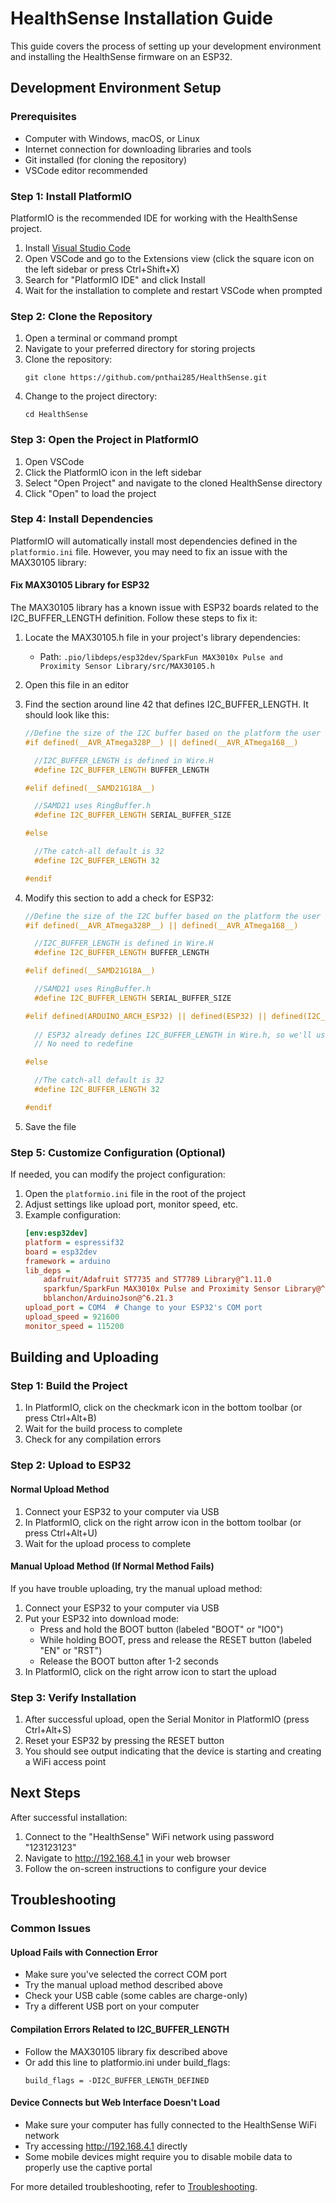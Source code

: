 # HealthSense Installation Guide

This guide covers the process of setting up your development environment and installing the HealthSense firmware on an ESP32.

## Development Environment Setup

### Prerequisites
- Computer with Windows, macOS, or Linux
- Internet connection for downloading libraries and tools
- Git installed (for cloning the repository)
- VSCode editor recommended

### Step 1: Install PlatformIO

PlatformIO is the recommended IDE for working with the HealthSense project.

1. Install [Visual Studio Code](https://code.visualstudio.com/)
2. Open VSCode and go to the Extensions view (click the square icon on the left sidebar or press Ctrl+Shift+X)
3. Search for "PlatformIO IDE" and click Install
4. Wait for the installation to complete and restart VSCode when prompted

### Step 2: Clone the Repository

1. Open a terminal or command prompt
2. Navigate to your preferred directory for storing projects
3. Clone the repository:
   ```
   git clone https://github.com/pnthai285/HealthSense.git
   ```
4. Change to the project directory:
   ```
   cd HealthSense
   ```

### Step 3: Open the Project in PlatformIO

1. Open VSCode
2. Click the PlatformIO icon in the left sidebar
3. Select "Open Project" and navigate to the cloned HealthSense directory
4. Click "Open" to load the project

### Step 4: Install Dependencies

PlatformIO will automatically install most dependencies defined in the `platformio.ini` file. However, you may need to fix an issue with the MAX30105 library:

#### Fix MAX30105 Library for ESP32

The MAX30105 library has a known issue with ESP32 boards related to the I2C_BUFFER_LENGTH definition. Follow these steps to fix it:

1. Locate the MAX30105.h file in your project's library dependencies:
   - Path: `.pio/libdeps/esp32dev/SparkFun MAX3010x Pulse and Proximity Sensor Library/src/MAX30105.h`

2. Open this file in an editor

3. Find the section around line 42 that defines I2C_BUFFER_LENGTH. It should look like this:
   ```cpp
   //Define the size of the I2C buffer based on the platform the user has
   #if defined(__AVR_ATmega328P__) || defined(__AVR_ATmega168__)

     //I2C_BUFFER_LENGTH is defined in Wire.H
     #define I2C_BUFFER_LENGTH BUFFER_LENGTH

   #elif defined(__SAMD21G18A__)

     //SAMD21 uses RingBuffer.h
     #define I2C_BUFFER_LENGTH SERIAL_BUFFER_SIZE

   #else

     //The catch-all default is 32
     #define I2C_BUFFER_LENGTH 32

   #endif
   ```

4. Modify this section to add a check for ESP32:
   ```cpp
   //Define the size of the I2C buffer based on the platform the user has
   #if defined(__AVR_ATmega328P__) || defined(__AVR_ATmega168__)

     //I2C_BUFFER_LENGTH is defined in Wire.H
     #define I2C_BUFFER_LENGTH BUFFER_LENGTH

   #elif defined(__SAMD21G18A__)

     //SAMD21 uses RingBuffer.h
     #define I2C_BUFFER_LENGTH SERIAL_BUFFER_SIZE

   #elif defined(ARDUINO_ARCH_ESP32) || defined(ESP32) || defined(I2C_BUFFER_LENGTH_DEFINED)
     
     // ESP32 already defines I2C_BUFFER_LENGTH in Wire.h, so we'll use that value
     // No need to redefine

   #else

     //The catch-all default is 32
     #define I2C_BUFFER_LENGTH 32

   #endif
   ```

5. Save the file

### Step 5: Customize Configuration (Optional)

If needed, you can modify the project configuration:

1. Open the `platformio.ini` file in the root of the project
2. Adjust settings like upload port, monitor speed, etc.
3. Example configuration:
   ```ini
   [env:esp32dev]
   platform = espressif32
   board = esp32dev
   framework = arduino
   lib_deps = 
       adafruit/Adafruit ST7735 and ST7789 Library@^1.11.0
       sparkfun/SparkFun MAX3010x Pulse and Proximity Sensor Library@^1.1.2
       bblanchon/ArduinoJson@^6.21.3
   upload_port = COM4  # Change to your ESP32's COM port
   upload_speed = 921600
   monitor_speed = 115200
   ```

## Building and Uploading

### Step 1: Build the Project

1. In PlatformIO, click on the checkmark icon in the bottom toolbar (or press Ctrl+Alt+B)
2. Wait for the build process to complete
3. Check for any compilation errors

### Step 2: Upload to ESP32

#### Normal Upload Method

1. Connect your ESP32 to your computer via USB
2. In PlatformIO, click on the right arrow icon in the bottom toolbar (or press Ctrl+Alt+U)
3. Wait for the upload process to complete

#### Manual Upload Method (If Normal Method Fails)

If you have trouble uploading, try the manual upload method:

1. Connect your ESP32 to your computer via USB
2. Put your ESP32 into download mode:
   - Press and hold the BOOT button (labeled "BOOT" or "IO0")
   - While holding BOOT, press and release the RESET button (labeled "EN" or "RST")
   - Release the BOOT button after 1-2 seconds
3. In PlatformIO, click on the right arrow icon to start the upload

### Step 3: Verify Installation

1. After successful upload, open the Serial Monitor in PlatformIO (press Ctrl+Alt+S)
2. Reset your ESP32 by pressing the RESET button
3. You should see output indicating that the device is starting and creating a WiFi access point

## Next Steps

After successful installation:

1. Connect to the "HealthSense" WiFi network using password "123123123"
2. Navigate to http://192.168.4.1 in your web browser
3. Follow the on-screen instructions to configure your device

## Troubleshooting

### Common Issues

#### Upload Fails with Connection Error
- Make sure you've selected the correct COM port
- Try the manual upload method described above
- Check your USB cable (some cables are charge-only)
- Try a different USB port on your computer

#### Compilation Errors Related to I2C_BUFFER_LENGTH
- Follow the MAX30105 library fix described above
- Or add this line to platformio.ini under build_flags:
  ```
  build_flags = -DI2C_BUFFER_LENGTH_DEFINED
  ```

#### Device Connects but Web Interface Doesn't Load
- Make sure your computer has fully connected to the HealthSense WiFi network
- Try accessing http://192.168.4.1 directly
- Some mobile devices might require you to disable mobile data to properly use the captive portal

For more detailed troubleshooting, refer to [Troubleshooting](TROUBLESHOOTING.md).
